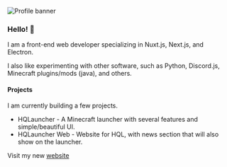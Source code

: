 ![Profile banner](https://i.imgur.com/NjCOtt5.png)
### Hello! 👋
I am a front-end web developer specializing in Nuxt.js, Next.js, and Electron.

I also like experimenting with other software, such as Python, Discord.js, Minecraft plugins/mods (java), and others.

#### Projects
I am currently building a few projects.
- HQLauncher - A Minecraft launcher with several features and simple/beautiful UI.
- HQLauncher Web - Website for HQL, with news section that will also show on the launcher.

Visit my new [website](www.duckyhq.com)
